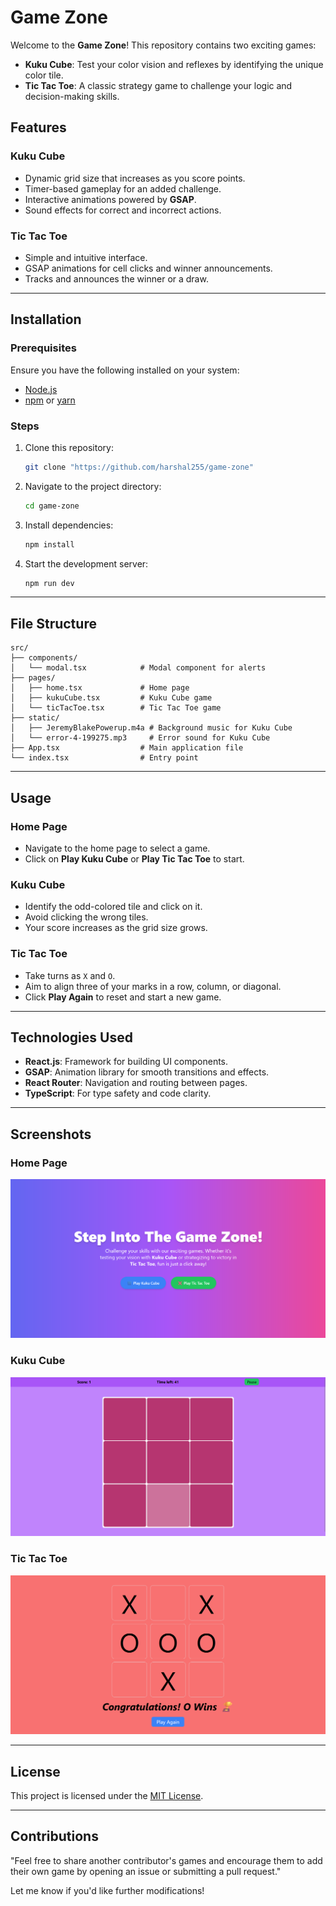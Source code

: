 # Game Zone

Welcome to the **Game Zone**! This repository contains two exciting games:

- **Kuku Cube**: Test your color vision and reflexes by identifying the unique color tile.
- **Tic Tac Toe**: A classic strategy game to challenge your logic and decision-making skills.

## Features

### Kuku Cube
- Dynamic grid size that increases as you score points.
- Timer-based gameplay for an added challenge.
- Interactive animations powered by **GSAP**.
- Sound effects for correct and incorrect actions.

### Tic Tac Toe
- Simple and intuitive interface.
- GSAP animations for cell clicks and winner announcements.
- Tracks and announces the winner or a draw.

---

## Installation

### Prerequisites
Ensure you have the following installed on your system:

- [Node.js](https://nodejs.org/)
- [npm](https://www.npmjs.com/) or [yarn](https://yarnpkg.com/)

### Steps

1. Clone this repository:
   ```bash
   git clone "https://github.com/harshal255/game-zone"
   ```
2. Navigate to the project directory:
   ```bash
   cd game-zone
   ```
3. Install dependencies:
   ```bash
   npm install
   ```
   
4. Start the development server:
   ```bash
   npm run dev
   ```

---

## File Structure

```
src/
├── components/
│   └── modal.tsx            # Modal component for alerts
├── pages/
│   ├── home.tsx             # Home page
│   ├── kukuCube.tsx         # Kuku Cube game
│   └── ticTacToe.tsx        # Tic Tac Toe game
├── static/
│   ├── JeremyBlakePowerup.m4a # Background music for Kuku Cube
│   └── error-4-199275.mp3     # Error sound for Kuku Cube
├── App.tsx                  # Main application file
└── index.tsx                # Entry point
```

---

## Usage

### Home Page
- Navigate to the home page to select a game.
- Click on **Play Kuku Cube** or **Play Tic Tac Toe** to start.

### Kuku Cube
- Identify the odd-colored tile and click on it.
- Avoid clicking the wrong tiles.
- Your score increases as the grid size grows.

### Tic Tac Toe
- Take turns as `X` and `O`.
- Aim to align three of your marks in a row, column, or diagonal.
- Click **Play Again** to reset and start a new game.

---

## Technologies Used

- **React.js**: Framework for building UI components.
- **GSAP**: Animation library for smooth transitions and effects.
- **React Router**: Navigation and routing between pages.
- **TypeScript**: For type safety and code clarity.

---

## Screenshots


### Home Page
![Home Page](./src/assets/home.png)

### Kuku Cube
![Kuku Cube](./src/assets/kukucue.png)

### Tic Tac Toe
![Tic Tac Toe](./src/assets/tictactoe.png)

---

## License

This project is licensed under the [MIT License](LICENSE).

---

## Contributions

"Feel free to share another contributor's games and encourage them to add their own game by opening an issue or submitting a pull request."

Let me know if you'd like further modifications!
